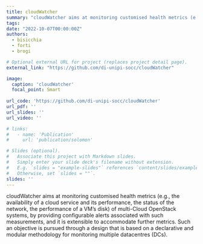 ```yaml
---
title: cloudWatcher
summary: "cloudWatcher aims at monitoring customised health metrics (e.g., the availability of a cloud service and its performance, the status of the network, the performance of a VM’s disk) of multi-Cloud OpenStack systems, by providing configurable alerts associated with such measurements, and it is extensible to accommodate further metrics. Such an objective is pursued through a design that is based on a declarative and modular methodology for monitoring multiple datacentres (DCs)."
tags:
date: "2022-10-07T00:00:00Z"
authors:
  - bisicchia
  - forti
  - brogi

# Optional external URL for project (replaces project detail page).
external_link: "https://github.com/di-unipi-socc/cloudWatcher"

image:
  caption: 'cloudWatcher'
  focal_point: Smart
  
url_code: 'https://github.com/di-unipi-socc/cloudWatcher'
url_pdf: ''
url_slides: ''
url_video: ''

# links:
#   - name: 'Publication'
#     url: 'publication/solomon'

# Slides (optional).
#   Associate this project with Markdown slides.
#   Simply enter your slide deck's filename without extension.
#   E.g. `slides = "example-slides"` references `content/slides/example-slides.md`.
#   Otherwise, set `slides = ""`.
slides: ''
---
```

<!-- Here you can insert a description -->
cloudWatcher aims at monitoring customised health metrics (e.g., the availability of a cloud service and its performance, the status of the network, the performance of a VM’s disk) of multi-Cloud OpenStack systems, by providing configurable alerts associated with such measurements, and it is extensible to accommodate further metrics. Such an objective is pursued through a design that is based on a declarative and modular methodology for monitoring multiple datacentres (DCs).